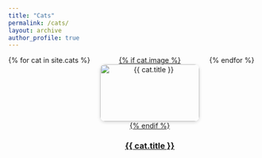 ```yaml
---
title: "Cats"
permalink: /cats/
layout: archive
author_profile: true
---
```


<style>
.cat-gallery {
  display: flex;
  flex-wrap: wrap;
  gap: 20px;
}

.cat-card {
  width: 200px;
  text-align: center;
}

.cat-card img {
  width: 100%;
  border-radius: 10px;
  box-shadow: 0 2px 6px rgba(0,0,0,0.15);
}
</style>

<div class="cat-gallery">
  {% for cat in site.cats %}
    <div class="cat-card">
      <a href="{{ cat.url }}">
        {% if cat.image %}
          <img src="{{ cat.image }}" alt="{{ cat.title }}">
        {% endif %}
        <h3>{{ cat.title }}</h3>
      </a>
    </div>
  {% endfor %}
</div>
